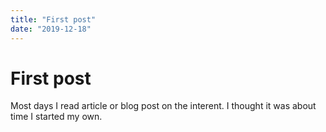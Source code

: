 ```yaml
---
title: "First post"
date: "2019-12-18"
---
```


# First post

Most days I read article or blog post on the interent. I thought it was about time I started my own.
